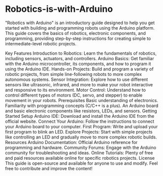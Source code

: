 # Robotics-is-with-Arduino
"Robotics with Arduino" is an introductory guide designed to help you get started with building and programming robots using the Arduino platform. This guide covers the basics of robotics, electronic components, and programming, providing step-by-step instructions for creating simple to intermediate-level robotic projects.

Key Features
Introduction to Robotics: Learn the fundamentals of robotics, including sensors, actuators, and controllers.
Arduino Basics: Get familiar with the Arduino microcontroller, its components, and how to program it using the Arduino IDE.
Hands-on Projects: Build and program a variety of robotic projects, from simple line-following robots to more complex autonomous systems.
Sensor Integration: Explore how to use different sensors like ultrasonic, infrared, and more to make your robot interactive and responsive to its environment.
Motor Control: Understand how to control different types of motors (DC, servo, and stepper) to enable movement in your robots.
Prerequisites
Basic understanding of electronics.
Familiarity with programming concepts (C/C++ is a plus).
An Arduino board and basic electronic components like resistors, LEDs, and sensors.
Getting Started
Setup Arduino IDE: Download and install the Arduino IDE from the official website.
Connect Your Arduino: Follow the instructions to connect your Arduino board to your computer.
First Program: Write and upload your first program to blink an LED.
Explore Projects: Start with simple projects like controlling an LED and gradually move to more complex robotic builds.
Resources
Arduino Documentation: Official Arduino reference for programming and hardware.
Community Forums: Engage with the Arduino community for troubleshooting and ideas.
Online Tutorials: Plenty of free and paid resources available online for specific robotics projects.
License
This guide is open-source and available for anyone to use and modify. Feel free to contribute and improve the content!
